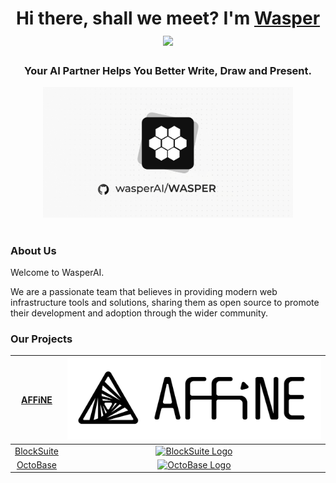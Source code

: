 <h1 align="center">Hi there, shall we meet? I'm <a href="https://wasper.app/" target="_blank">Wasper</a> 
<img src="https://github.com/blackcater/blackcater/raw/main/images/Hi.gif" height="32"/></h1>
<h3 align="center">Your AI Partner Helps You Better Write, Draw and Present.</h3>

<div align="center">
<img src="https://github.com/WasperAI/.github/blob/main/images/cover.png" width="400" alt="toEverything Logo" />
</div>

<h1 align="center"></h1>

### About Us

Welcome to WasperAI.

We are a passionate team that believes in providing modern web infrastructure tools and solutions, sharing them as open source to promote their development and adoption through the wider community.

### Our Projects

|   [AFFiNE]   |           <a href="https://github.com/toeverything/affine" target="blank"><picture style="width: 500px"><source media="(prefers-color-scheme: light)" srcset="images/affine-light-mode.svg" /><source media="(prefers-color-scheme: dark)" srcset="images/affine-dark-mode.svg" /><img src="images/affine-light-mode.svg" width="500" alt="AFFiNE Logo" /></picture></a>           |
| :----------: | :--------------------------------------------------------------------------------------------------------------------------------------------------------------------------------------------------------------------------------------------------------------------------------------------------------------------------------------------------------------------------------: |
| [BlockSuite] | <a href="https://github.com/toeverything/blocksuite" target="blank"><picture style="width: 500px"><source media="(prefers-color-scheme: light)" srcset="images/blocksuite-light-mode.svg" /><source media="(prefers-color-scheme: dark)" srcset="images/blocksuite-dark-mode.svg" /><img src="images/blocksuite-light-mode.svg" width="500" alt="BlockSuite Logo" /></picture></a> |
|  [OctoBase]  |      <a href="https://github.com/toeverything/octobase" target="blank"><picture style="width: 500px"><source media="(prefers-color-scheme: light)" srcset="images/octobase-light-mode.svg" /><source media="(prefers-color-scheme: dark)" srcset="images/octobase-dark-mode.svg" /><img src="images/octobase-light-mode.svg" width="500" alt="OctoBase Logo" /></picture></a>      |

[AFFiNE]: https://github.com/toeverything/affine
[BlockSuite]: https://github.com/toeverything/blocksuite
[OctoBase]: https://github.com/toeverything/octobase
